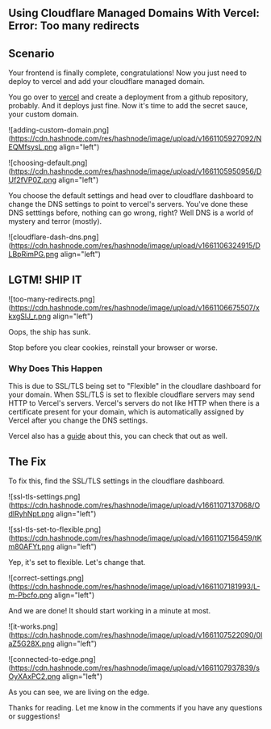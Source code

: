 ## Using Cloudflare Managed Domains With Vercel: Error: Too many redirects

## Scenario

Your frontend is finally complete, congratulations! Now you just need to deploy to vercel and add your cloudflare managed domain.

You go over to [vercel](https://vercel.com) and create a deployment from a github repository, probably. And it deploys just fine. Now it's time to add the secret sauce, your custom domain.


![adding-custom-domain.png](https://cdn.hashnode.com/res/hashnode/image/upload/v1661105927092/NEQMfsysL.png align="left")


![choosing-default.png](https://cdn.hashnode.com/res/hashnode/image/upload/v1661105950956/DUf2fVP0Z.png align="left")

You choose the default settings and head over to cloudflare dashboard to change the DNS settings to point to vercel's servers. You've done these DNS setttings before, nothing can go wrong, right? Well DNS is a world of mystery and terror (mostly).


![cloudflare-dash-dns.png](https://cdn.hashnode.com/res/hashnode/image/upload/v1661106324915/DLBpRimPG.png align="left")

## LGTM! SHIP IT

![too-many-redirects.png](https://cdn.hashnode.com/res/hashnode/image/upload/v1661106675507/xkxgSlJ_r.png align="left")

Oops, the ship has sunk.

Stop before you clear cookies, reinstall your browser or worse.

### Why Does This Happen

This is due to SSL/TLS being set to "Flexible" in the cloudlare dashboard for your domain.
When SSL/TLS is set to flexible cloudflare servers may send HTTP to Vercel's servers. Vercel's servers do not like HTTP when there is a certificate present for your domain, which is automatically assigned by Vercel after you change the DNS settings.

Vercel also has a [guide](https://vercel.com/guides/resolve-err-too-many-redirects-when-using-cloudflare-proxy-with-vercel) about this, you can check that out as well.

## The Fix

To fix this, find the SSL/TLS settings in the cloudflare dashboard.


![ssl-tls-settings.png](https://cdn.hashnode.com/res/hashnode/image/upload/v1661107137068/OdlRyhNpt.png align="left")


![ssl-tls-set-to-flexible.png](https://cdn.hashnode.com/res/hashnode/image/upload/v1661107156459/tKm80AFYt.png align="left")

Yep, it's set to flexible. Let's change that.


![correct-settings.png](https://cdn.hashnode.com/res/hashnode/image/upload/v1661107181993/L-m-Pbcfo.png align="left")

And we are done! It should start working in a minute at most.

![it-works.png](https://cdn.hashnode.com/res/hashnode/image/upload/v1661107522090/0laZ5G28X.png align="left")


![connected-to-edge.png](https://cdn.hashnode.com/res/hashnode/image/upload/v1661107937839/sOyXAxPC2.png align="left")

As you can see, we are living on the edge.



Thanks for reading. Let me know in the comments if you have any questions or suggestions!
